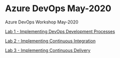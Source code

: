 # Azure DevOps May-2020

Azure DevOps Workshop May-2020

[Lab 1 - Implementing DevOps Development Processes](https://github.com/CNILearn/AzureDevOpsMay2020/blob/master/lab01.md)

[Lab 2 - Implementing Continuous Integration](https://github.com/CNILearn/AzureDevOpsMay2020/blob/master/lab02.md)

[Lab 3 - Implementing Continuous Delivery](https://github.com/CNILearn/AzureDevOpsMay2020/blob/master/lab03.md)
